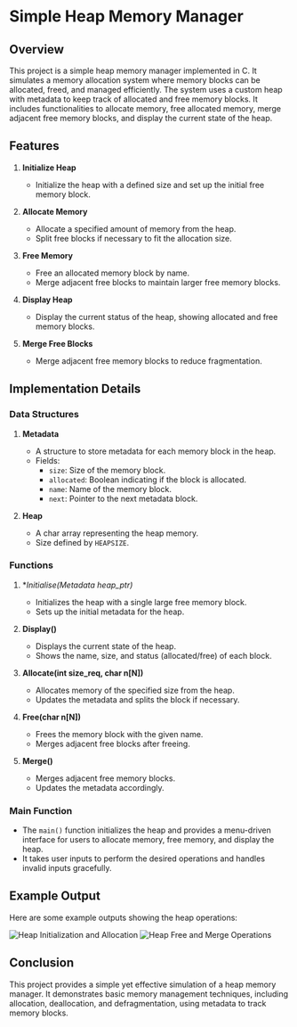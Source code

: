 # Simple Heap Memory Manager

## Overview

This project is a simple heap memory manager implemented in C. It simulates a memory allocation system where memory blocks can be allocated, freed, and managed efficiently. The system uses a custom heap with metadata to keep track of allocated and free memory blocks. It includes functionalities to allocate memory, free allocated memory, merge adjacent free memory blocks, and display the current state of the heap.

## Features

1. **Initialize Heap**
   - Initialize the heap with a defined size and set up the initial free memory block.

2. **Allocate Memory**
   - Allocate a specified amount of memory from the heap.
   - Split free blocks if necessary to fit the allocation size.

3. **Free Memory**
   - Free an allocated memory block by name.
   - Merge adjacent free blocks to maintain larger free memory blocks.

4. **Display Heap**
   - Display the current status of the heap, showing allocated and free memory blocks.

5. **Merge Free Blocks**
   - Merge adjacent free memory blocks to reduce fragmentation.

## Implementation Details

### Data Structures

1. **Metadata**
   - A structure to store metadata for each memory block in the heap.
   - Fields: 
     - `size`: Size of the memory block.
     - `allocated`: Boolean indicating if the block is allocated.
     - `name`: Name of the memory block.
     - `next`: Pointer to the next metadata block.

2. **Heap**
   - A char array representing the heap memory.
   - Size defined by `HEAPSIZE`.

### Functions

1. **Initialise(Metadata *heap_ptr)**
   - Initializes the heap with a single large free memory block.
   - Sets up the initial metadata for the heap.

2. **Display()**
   - Displays the current state of the heap.
   - Shows the name, size, and status (allocated/free) of each block.

3. **Allocate(int size_req, char n[N])**
   - Allocates memory of the specified size from the heap.
   - Updates the metadata and splits the block if necessary.

4. **Free(char n[N])**
   - Frees the memory block with the given name.
   - Merges adjacent free blocks after freeing.

5. **Merge()**
   - Merges adjacent free memory blocks.
   - Updates the metadata accordingly.

### Main Function

- The `main()` function initializes the heap and provides a menu-driven interface for users to allocate memory, free memory, and display the heap.
- It takes user inputs to perform the desired operations and handles invalid inputs gracefully.

## Example Output

Here are some example outputs showing the heap operations:

![Heap Initialization and Allocation](./path/to/Screenshot%202024-07-03%20115334.png)
![Heap Free and Merge Operations](./path/to/Screenshot%202024-07-03%20115602.png)

## Conclusion

This project provides a simple yet effective simulation of a heap memory manager. It demonstrates basic memory management techniques, including allocation, deallocation, and defragmentation, using metadata to track memory blocks.
